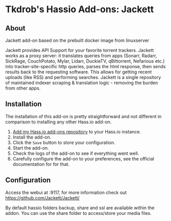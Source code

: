 # Tkdrob's Hassio Add-ons: Jackett

## About

Jackett add-on based on the prebuilt docker image from linuxserver

Jackett provides API Support for your favorite torrent trackers. Jackett works as a proxy server: it translates queries from apps (Sonarr, Radarr, SickRage, CouchPotato, Mylar, Lidarr, DuckieTV, qBittorrent, Nefarious etc.) into tracker-site-specific http queries, parses the html response, then sends results back to the requesting software. This allows for getting recent uploads (like RSS) and performing searches. Jackett is a single repository of maintained indexer scraping & translation logic - removing the burden from other apps.

## Installation

The installation of this add-on is pretty straightforward and not different in
comparison to installing any other Hass.io add-on.

1. [Add my Hass.io add-ons repository][repository] to your Hass.io instance.
1. Install the add-on.
1. Click the `Save` button to store your configuration.
1. Start the  add-on.
1. Check the logs of the add-on to see if everything went well.
1. Carefully configure the add-on to your preferences, see the official documentation for for that.


## Configuration

Access the webui at <your-ip>:9117, for more information check out https://github.com/Jackett/Jackett/

By default hassio folders backup, share and ssl are available within the addon.
You can use the share folder to access/store your media files.



[repository]: https://github.com/tkdrob/hassio-addons